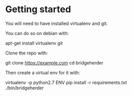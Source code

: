 # Getting started

You will need to have installed virtualenv and git.

You can do so on debian with:

  apt-get install virtualenv git

Clone the repo with:

  git clone https://example.com
  cd bridgeherder

Then create a virtual env for it with:

  virtualenv -p python2.7 ENV
  pip install -r requirements.txt
  ./bin/bridgeherder

